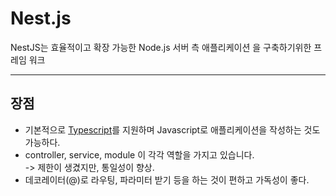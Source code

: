 # Nest.js
NestJS는 효율적이고 확장 가능한 Node.js 서버 측 애플리케이션 을 구축하기위한 프레임 워크

---
## 장점
- 기본적으로 [Typescript](TypeScript.md)를 지원하며 Javascript로 애플리케이션을 작성하는 것도 가능하다.
- controller, service, module 이 각각 역할을 가지고 있습니다.  
-> 제한이 생겼지만, 통일성이 향상.
- 데코레이터(@)로 라우팅, 파라미터 받기 등을 하는 것이 편하고 가독성이 좋다.